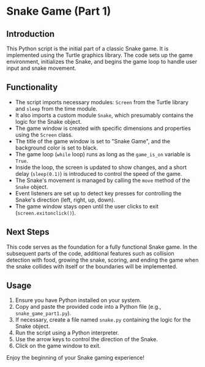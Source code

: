 # Snake Game (Part 1)

## Introduction
This Python script is the initial part of a classic Snake game.
It is implemented using the Turtle graphics library.
The code sets up the game environment, initializes the Snake,
and begins the game loop to handle user input and snake movement.

## Functionality
- The script imports necessary modules: `Screen` from the Turtle library
and `sleep` from the time module.
- It also imports a custom module `Snake`, which presumably contains the logic
for the Snake object.
- The game window is created with specific dimensions and properties using 
the `Screen` class.
- The title of the game window is set to "Snake Game", and the background color
is set to black.
- The game loop (`while` loop) runs as long as the `game_is_on` variable is
`True`.
- Inside the loop, the screen is updated to show changes, and a short delay
(`sleep(0.1)`) is introduced to control the speed of the game.
- The Snake's movement is managed by calling the `move` method of the `Snake` 
object.
- Event listeners are set up to detect key presses for controlling the Snake's
direction (left, right, up, down).
- The game window stays open until the user clicks to exit 
(`screen.exitonclick()`).

## Next Steps
This code serves as the foundation for a fully functional Snake game.
In the subsequent parts of the code, additional features such as collision 
detection with food, growing the snake, scoring, and ending the game when
the snake collides with itself or the boundaries will be implemented.

## Usage
1. Ensure you have Python installed on your system.
2. Copy and paste the provided code into a Python file 
(e.g., `snake_game_part1.py`).
3. If necessary, create a file named `snake.py` containing the logic for
the Snake object.
4. Run the script using a Python interpreter.
5. Use the arrow keys to control the direction of the Snake.
6. Click on the game window to exit.

Enjoy the beginning of your Snake gaming experience!